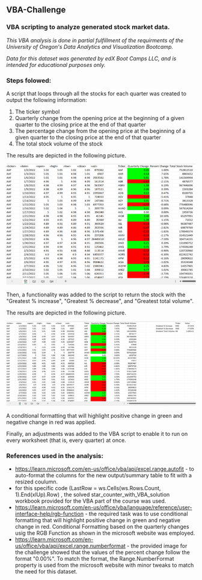 ## VBA-Challenge

### VBA scripting to analyze generated stock market data. 

*This VBA analysis is done in partial fulfillment of the requirments of the University of Oregon's Data Analytics and Visualization Bootcamp.*

*Data for this dataset was generated by edX Boot Camps LLC, and is intended for educational purposes only.*

### Steps folowed:

A script that loops through all the stocks for each quarter was created to output the following information:

1. The ticker symbol
2. Quarterly change from the opening price at the beginning of a given quarter to the closing price at the end of that quarter
3. The percentage change from the opening price at the beginning of a given quarter to the closing price at the end of that quarter
4. The total stock volume of the stock

The results are depicted in the following picture. 

![Summary_Table](Summary_Table_Screenshot.png)

Then, a functionality was added to the script to return the stock with the "Greatest % increase", "Greatest % decrease", and "Greatest total volume".

The results are depicted in the following picture. 

![Greatest_Increases](Greatest_Increases_Screenshot.png)

A conditional formatting that will highlight positive change in green and negative change in red was applied. 

Finally, an adjustments was added to the VBA script to enable it to run on every worksheet (that is, every quarter) at once. 

### References used in the analysis:
* https://learn.microsoft.com/en-us/office/vba/api/excel.range.autofit - to auto-format the columns for the new output/summary table to fit with a resized coulumn.
* for this specific code (LastRow = ws.Cells(ws.Rows.Count, 1).End(xlUp).Row) , the solved star_counter_with_VBA_solution workbook provided for the VBA part of the course was used.
* https://learn.microsoft.com/en-us/office/vba/language/reference/user-interface-help/rgb-function - the required task was to use conditional formatting that will highlight positive change in green and negative change in red. Conditional Formatting based on the quarterly changes usig the RGB Function as shown in the microsoft website was employed.
* https://learn.microsoft.com/en-us/office/vba/api/excel.range.numberformat - the provided image for the challenge showed that the values of the percent change follow the format "0.00%". To match the format, the Range.NumberFormat property is used from the microsoft website with minor tweaks to match the need for this dataset.
